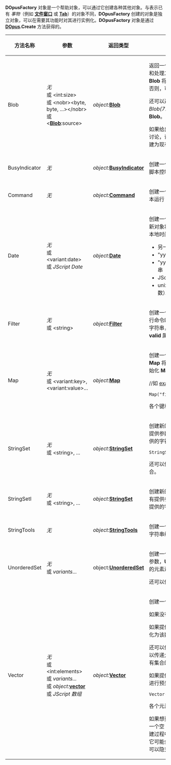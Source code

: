 **DOpusFactory** 对象是一个帮助对象，可以通过它创建各种其他对象。与表示已有 *事物*（例如 **[文件窗口](lister.zh.md)** 或 **[Tab](tab.zh.md)**）的对象不同，**DOpusFactory** 创建的对象是独立对象，可以在需要其功能时对其进行实例化。**DOpusFactory** 对象是通过 **[DOpus](dopus.zh.md).Create** 方法获得的。

<table>
<thead><tr><th>
方法名称</th><th>

**参数**</th><th>
返回类型</th><th>
描述
</th></tr></thead><tbody><tr><td>
Blob</td><td>

*无*  
或 \<int:size\>  
或 \<nobr\>\<byte, byte, ...\>\</nobr\>  
或 \<**[Blob](blob.zh.md)**:source\></td><td>

*object:***[Blob](blob.zh.md)**</td><td>

返回一个新的 **[Blob](blob.zh.md)** 对象，通过它可以从脚本访问和处理二进制数据块。如果没有给出参数，则新 **Blob** 将为空 - 可以使用 **resize** 方法设置其大小 - 否则，可以将初始大小指定为参数。

还可以通过指定实际字节值（例如 *Blob(72,69,76,76,79)*）来创建预先填充好数据的 **Blob**。

如果给出了另一个 **Blob**（或数组 - 有关此内容的讨论，请参阅 **Blob** 对象的说明），则新 **Blob** 将创建为现有 **Blob** 的副本。
</td></tr><tr><td>
BusyIndicator</td><td>

*无*</td><td>

*object:***[BusyIndicator](busyindicator.zh.md)**</td><td>

创建一个新的 **[BusyIndicator](busyindicator.zh.md)** 对象，通过它可以从脚本控制面包屑栏忙状态指示器。
</td></tr><tr><td>
Command</td><td>

*无*</td><td>

*object:***[Command](command.zh.md)**</td><td>

创建一个新的 **[Command](command.zh.md)** 对象，通过它可以从脚本运行 Opus 命令。
</td></tr><tr><td>
Date</td><td>

*无*  
或 \<variant:date\>  
或 *JScript Date*</td><td>

*object*:**[Date](date.zh.md)**</td><td>

创建一个新的 **[Date](date.zh.md)** 对象。如果提供了日期值，则新对象将初始化为该值，否则该日期将设置为当前本地时间。提供的数值可以为以下之一：

- 另一个 **Date** 对象
- "yyyymmdd" 形式的字符串
- "yyyy-mm-dd hh:mm:ss.mmm" 形式的字符串（或其的一部分）
- JScript **Date** 对象
- unix 纪元时间值（自 1/1/1970 以来的秒数）。
</td></tr><tr><td>
Filter</td><td>

*无*  
或 \<string\></td><td>

*object:***[Filter](filter.zh.md)**</td><td>

创建一个新的 **[Filter](filter.zh.md)**对象，通过它在从脚本运行命令时控制递归过滤。可以选择提供 [文本过滤](/Manual/file_operations/filtered_operations/textual_filters.zh.md) 字符串，以此初始化过滤。检查新 **Filter** 对象的 **valid** 属性，以了解是否成功解析了此字符串。
</td></tr><tr><td>
Map</td><td>

*无*  
或 \<variant:key\>,  
\<variant:value\>...</td><td>

*object*:**[Map](map.zh.md)**</td><td>

创建一个新的 **[Map](map.zh.md)** 对象。如果没有提供参数，**Map** 将为空。否则，将使用提供的键/值对预先初始化 **Map**。

//如 <example://>

    Map("firstname","fred","lastname","bloggs");

各个键和值可以是不同类型。
</td></tr><tr><td>
StringSet</td><td>

*无*  
或 \<string\>, ...</td><td>

*object*:**[StringSet](stringset.zh.md)**</td><td>

创建新的区分大小写的 **[StringSet](stringset.zh.md)** 对象。如果没有提供参数，**StringSet** 将为空。否则，它将使用提供的字符串进行预先初始化；例如：

    StringSet("dog","cat","pony");

还可以传递字符串数组或 **[Vector](vector.zh.md)** 对象来初始化集合。
</td></tr><tr><td>
StringSetI</td><td>

*无*  
或 \<string\>, ...</td><td>

*object*:**[StringSet](stringset.zh.md)**</td><td>

创建新的不区分大小写的 **[StringSet](stringset.zh.md)** 对象。如果没有提供参数，**StringSet** 将为空。否则，它将使用提供的字符串进行预先初始化。
</td></tr><tr><td>
StringTools</td><td>

*无*</td><td>

*object*:**[StringTools](stringtools.zh.md)**</td><td>

创建一个新的 **[StringTools](stringtools.zh.md)** 对象，该对象提供用于字符串编码和解码的帮助器函数。
</td></tr><tr><td>
UnorderedSet</td><td>

*无*  
或 *variants*...</td><td>

object:**[UnorderedSet](unorderedset.zh.md)**</td><td>

创建一个新的 **[UnorderedSet](unorderedset.zh.md)** 对象。如果没有提供参数，**UnorderedSet** 将为空。否则，将使用提供的元素进行预先初始化。

还可以传递数组或 **[Vector](vector.zh.md)** 来初始化集合。
</td></tr><tr><td>
Vector</td><td>

*无*  
或 \<int:elements\>  
或 *variants...*  
或 *object:***[vector](vector.zh.md)**  
或 *JScript 数组*</td><td>

*object:***[Vector](vector.zh.md)**</td><td>

创建一个新的 **[Vector](vector.zh.md)** 对象。

如果没有提供参数，**Vector** 将为空。

如果提供了单个整型参数，则 **Vector** 将预先初始化为该数值的元素。

还可以传递另一个 **[Vector](vector.zh.md)** 或 *JScript* 数组，也可以传递大多数可枚举对象，作为参数，以便使用现有集合的内容初始化新 **Vector**。

如果提供了多个参数，则 **Vector** 将使用这些元素进行预先初始化；例如：

    Vector("dog","cat","horse");

各个元素可以是不同类型。

如果想要创建只有一个元素的 **Vector**，最好创建一个空 **Vector**，然后在第二步中添加元素。在创建过程中传递单个元素可能会产生意外结果，因为它可能会被解释为其他案例之一。（许多脚本对象都可以隐式转换为整数或集合。）
</td></tr></tbody>
</table>